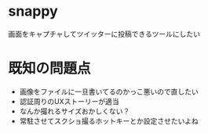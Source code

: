 # snappy
画面をキャプチャしてツイッターに投稿できるツールにしたい

# 既知の問題点
  + 画像をファイルに一旦書いてるのかっこ悪いので直したい
  + 認証周りのUXストーリーが適当
  + なんか撮れるサイズおかしくない？
  + 常駐させてスクショ撮るホットキーとか設定させたいよね